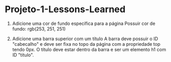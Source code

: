# Projeto-1-Lessons-Learned

1. Adicione uma cor de fundo específica para a página
Possuir cor de fundo: rgb(253, 251, 251)

2. Adicione uma barra superior com um título
A barra deve possuir o ID "cabecalho" e deve ser fixa no topo da página com a propriedade top tendo 0px. O título deve estar dentro da barra e ser um elemento h1 com ID "titulo".